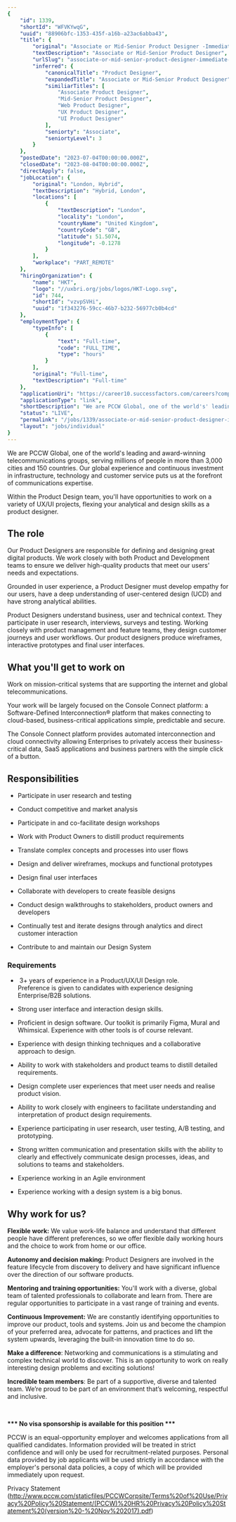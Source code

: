 ```yaml
---
{
	"id": 1339,
	"shortId": "WFVKYwqG",
	"uuid": "88906bfc-1353-435f-a16b-a23ac6abba43",
	"title": {
		"original": "Associate or Mid-Senior Product Designer -Immediate Start",
		"textDescription": "Associate or Mid-Senior Product Designer",
		"urlSlug": "associate-or-mid-senior-product-designer-immediate-start",
		"inferred": {
			"canonicalTitle": "Product Designer",
			"expandedTitle": "Associate or Mid-Senior Product Designer",
			"similiarTitles": [
				"Associate Product Designer",
				"Mid-Senior Product Designer",
				"Web Product Designer",
				"UX Product Designer",
				"UI Product Designer"
			],
			"seniorty": "Associate",
			"seniortyLevel": 3
		}
	},
	"postedDate": "2023-07-04T00:00:00.000Z",
	"closedDate": "2023-08-04T00:00:00.000Z",
	"directApply": false,
	"jobLocation": {
		"original": "London, Hybrid",
		"textDescription": "Hybrid, London",
		"locations": [
			{
				"textDescription": "London",
				"locality": "London",
				"countryName": "United Kingdom",
				"countryCode": "GB",
				"latitude": 51.5074,
				"longitude": -0.1278
			}
		],
		"workplace": "PART_REMOTE"
	},
	"hiringOrganization": {
		"name": "HKT",
		"logo": "//uxbri.org/jobs/logos/HKT-Logo.svg",
		"id": 744,
		"shortId": "vzvpSVHi",
		"uuid": "1f343276-59cc-46b7-b232-56977cb0b4cd"
	},
	"employmentType": {
		"typeInfo": [
			{
				"text": "Full-time",
				"code": "FULL_TIME",
				"type": "hours"
			}
		],
		"original": "Full-time",
		"textDescription": "Full-time"
	},
	"applicationUri": "https://career10.successfactors.com/careers?company=hktservice",
	"applicationType": "link",
	"shortDescription": "We are PCCW Global, one of the world's' leading and award-winning- telecommunications groups, serving millions of people in more than 3,000 cities and 150 countries. Our global experience and",
	"status": "LIVE",
	"permalink": "/jobs/1339/associate-or-mid-senior-product-designer-immediate-start",
	"layout": "jobs/individual"
}
---
```

<p>We are PCCW Global, one of the world's leading and award-winning telecommunications groups, serving millions of people in more than 3,000 cities and 150 countries. Our global experience and continuous investment in infrastructure, technology and customer service puts us at the forefront of communications expertise.</p><p>Within the Product Design team, you'll have opportunities to work on a variety of UX/UI projects, flexing your analytical and design skills as a product designer.</p><h2>The role</h2><p>Our Product Designers are responsible for defining and designing great digital products. We work closely with both Product and Development teams to ensure we deliver high-quality products that meet our users’ needs and expectations.</p><p>Grounded in user experience, a Product Designer must develop empathy for our users, have a deep understanding of user-centered design (UCD) and have strong analytical abilities.</p><p>Product Designers understand business, user and technical context. They participate in user research, interviews, surveys and testing. Working closely with product management and feature teams, they design customer journeys and user workflows. Our product designers produce wireframes, interactive prototypes and final user interfaces.</p><h2>What you'll get to work on</h2><p>Work on mission-critical systems that are supporting the internet and global telecommunications.</p><p>Your work will be largely focused on the Console Connect platform: a Software-Defined Interconnection® platform that makes connecting to cloud-based, business-critical applications simple, predictable and secure.</p><p>The Console Connect platform provides automated interconnection and cloud connectivity allowing Enterprises to privately access their business-critical data, SaaS applications and business partners with the simple click of a button.</p><h2>Responsibilities</h2><ul><li><p>Participate in user research and testing</p></li><li><p>Conduct competitive and market analysis</p></li><li><p>Participate in and co-facilitate design workshops</p></li><li><p>Work with Product Owners to distill product requirements</p></li><li><p>Translate complex concepts and processes into user flows</p></li><li><p>Design and deliver wireframes, mockups and functional prototypes</p></li><li><p>Design final user interfaces</p></li><li><p>Collaborate with developers to create feasible designs</p></li><li><p>Conduct design walkthroughs to stakeholders, product owners and developers</p></li><li><p>Continually test and iterate designs through analytics and direct customer interaction</p></li><li><p>Contribute to and maintain our Design System</p></li></ul><h3>Requirements</h3><ul><li><p>&nbsp;3+ years of experience in a Product/UX/UI Design role.<br>Preference is given to candidates with experience designing Enterprise/B2B solutions.</p></li><li><p>Strong user interface and interaction design skills.</p></li><li><p>Proficient in design software. Our toolkit is primarily Figma, Mural and Whimsical. Experience with other tools is of course relevant.</p></li><li><p>Experience with design thinking techniques and a collaborative approach to design.</p></li><li><p>Ability to work with stakeholders and product teams to distill detailed requirements.</p></li><li><p>Design complete user experiences that meet user needs and realise product vision.</p></li><li><p>Ability to work closely with engineers to facilitate understanding and interpretation of product design requirements.</p></li><li><p>Experience participating in user research, user testing, A/B testing, and prototyping.</p></li><li><p>Strong written communication and presentation skills with the ability to clearly and effectively communicate design processes, ideas, and solutions to teams and stakeholders.</p></li><li><p>Experience working in an Agile environment</p></li><li><p>Experience working with a design system is a big bonus.</p></li></ul><h2><strong>Why work for us?</strong></h2><p><strong>Flexible work:</strong> We value work-life balance and understand that different people have different preferences, so we offer flexible daily working hours and the choice to work from home or our office.</p><p><strong>Autonomy and decision making: </strong>Product Designers are involved in the feature lifecycle from discovery to delivery and have significant influence over the direction of our software products.</p><p><strong>Mentoring and training opportunities:</strong> You'll work with a diverse, global team of talented professionals to collaborate and learn from. There are regular opportunities to participate in a vast range of training and events.</p><p><strong>Continuous Improvement:</strong> We are constantly identifying opportunities to improve our product, tools and systems. Join us and become the champion of your preferred area, advocate for patterns, and practices and lift the system upwards, leveraging the built-in innovation time to do so.</p><p><strong>Make a difference</strong>: Networking and communications is a stimulating and complex technical world to discover. This is an opportunity to work on really interesting design problems and exciting solutions!</p><p><strong>Incredible team members</strong>: Be part of a supportive, diverse and talented team. We’re proud to be part of an environment that’s welcoming, respectful and inclusive.</p><p>&nbsp;</p><p><strong>*** No visa sponsorship is available for this position ***</strong></p><p>PCCW is an equal-opportunity employer and welcomes applications from all qualified candidates. Information provided will be treated in strict confidence and will only be used for recruitment-related purposes. Personal data provided by job applicants will be used strictly in accordance with the employer's personal data policies, a copy of which will be provided immediately upon request.</p><p>Privacy Statement (<a target="_blank" rel="noopener noreferrer nofollow" href="http://www.pccw.com/staticfiles/PCCWCorpsite/Terms%20of%20Use/Privacy%20Policy%20Statement/(PCCW)%20HR%20Privacy%20Policy%20Statement%20(version%20-%20Nov%202017).pdf">http://www.pccw.com/staticfiles/PCCWCorpsite/Terms%20of%20Use/Privacy%20Policy%20Statement/(PCCW)%20HR%20Privacy%20Policy%20Statement%20(version%20-%20Nov%202017).pdf</a>)</p><p>&nbsp;</p>
